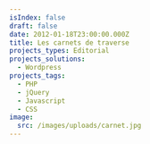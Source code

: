 ```yaml
---
isIndex: false
draft: false
date: 2012-01-18T23:00:00.000Z
title: Les carnets de traverse
projects_types: Editorial
projects_solutions:
  - Wordpress
projects_tags:
  - PHP
  - jQuery
  - Javascript
  - CSS
image:
  src: /images/uploads/carnet.jpg
---
```

